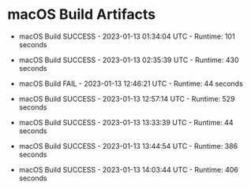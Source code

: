 # macOS Build Artifacts

* macOS Build SUCCESS - 2023-01-13 01:34:04 UTC - Runtime: 101 seconds

* macOS Build SUCCESS - 2023-01-13 02:35:39 UTC - Runtime: 430 seconds

* macOS Build FAIL - 2023-01-13 12:46:21 UTC - Runtime: 44 seconds

* macOS Build SUCCESS - 2023-01-13 12:57:14 UTC - Runtime: 529 seconds

* macOS Build SUCCESS - 2023-01-13 13:33:39 UTC - Runtime: 44 seconds

* macOS Build SUCCESS - 2023-01-13 13:44:54 UTC - Runtime: 386 seconds

* macOS Build SUCCESS - 2023-01-13 14:03:44 UTC - Runtime: 406 seconds
